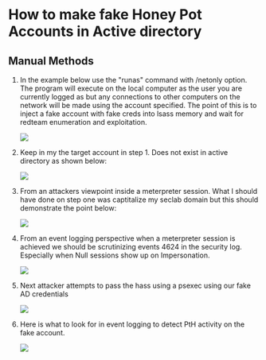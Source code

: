 # How to make fake Honey Pot Accounts in Active directory

## Manual Methods

1. In the example below use the "runas" command with /netonly option. The program will execute on the local computer as the user you are currently logged as but any connections to other computers on the network will be made using the account specified. The point of this is to inject a fake account with fake creds into lsass memory and wait for redteam enumeration and exploitation.

     ![](https://github.com/rootsecdev/Microsoft-Blue-Forest/blob/master/Honeypots/Screenshots/HoneyTokens1.JPG)

2. Keep in my the target account in step 1. Does not exist in active directory as shown below:

    ![](https://github.com/rootsecdev/Microsoft-Blue-Forest/blob/master/Honeypots/Screenshots/HoneyTokens2.JPG)
    
3. From an attackers viewpoint inside a meterpreter session. What I should have done on step one was captitalize my seclab domain but this should demonstrate the point below:

   ![](https://github.com/rootsecdev/Microsoft-Blue-Forest/blob/master/Honeypots/Screenshots/HoneyTokens3.JPG)
   
4. From an event logging perspective when a meterpreter session is achieved we should be scrutinizing events 4624 in the security log. Especially when Null sessions show up on Impersonation. 
 
   ![](https://github.com/rootsecdev/Microsoft-Blue-Forest/blob/master/Honeypots/Screenshots/HoneyTokens4.JPG)
  
5. Next attacker attempts to pass the hass using a psexec using our fake AD credentials

   ![](https://github.com/rootsecdev/Microsoft-Blue-Forest/blob/master/Honeypots/Screenshots/HoneyTokens5.JPG)
  
6. Here is what to look for in event logging to detect PtH activity on the fake account.

   ![](https://github.com/rootsecdev/Microsoft-Blue-Forest/blob/master/Honeypots/Screenshots/HoneyTokens6.JPG)
